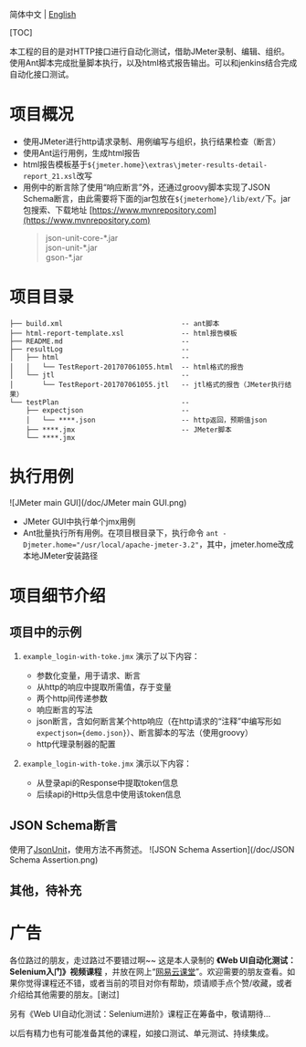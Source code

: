 简体中文 | [English](./README.md)

[TOC]

本工程的目的是对HTTP接口进行自动化测试，借助JMeter录制、编辑、组织。使用Ant脚本完成批量脚本执行，以及html格式报告输出。可以和jenkins结合完成自动化接口测试。


# 项目概况
+ 使用JMeter进行http请求录制、用例编写与组织，执行结果检查（断言）
+ 使用Ant运行用例，生成html报告
+ html报告模板基于`${jmeter.home}\extras\jmeter-results-detail-report_21.xsl`改写
+ 用例中的断言除了使用“响应断言”外，还通过groovy脚本实现了JSON Schema断言，由此需要将下面的jar包放在`${jmeterhome}/lib/ext/`下。jar包搜索、下载地址 [https://www.mvnrepository.com](https://www.mvnrepository.com)
    > json-unit-core-\*.jar  
    > json-unit-\*.jar  
    > gson-\*.jar


# 项目目录
```
├── build.xml                             -- ant脚本
├── html-report-template.xsl              -- html报告模板
├── README.md                             -- 
├── resultLog                             -- 
│   ├── html                              -- 
│   │   └── TestReport-201707061055.html  -- html格式的报告
│   └── jtl                               -- 
│       └── TestReport-201707061055.jtl   -- jtl格式的报告（JMeter执行结果）
└── testPlan                              -- 
    ├── expectjson                        -- 
    │   └── ****.json                     -- http返回，预期值json
    ├── ****.jmx                          -- JMeter脚本
    └── ****.jmx
```

# 执行用例

![JMeter main GUI](/doc/JMeter main GUI.png)

+ JMeter GUI中执行单个jmx用例
+ Ant批量执行所有用例。在项目根目录下，执行命令 `ant -Djmeter.home="/usr/local/apache-jmeter-3.2"`，其中，jmeter.home改成本地JMeter安装路径


# 项目细节介绍

## 项目中的示例
1. `example_login-with-toke.jmx` 演示了以下内容：
    + 参数化变量，用于请求、断言
    + 从http的响应中提取所需值，存于变量
    + 两个http间传递参数
    + 响应断言的写法
    + json断言，含如何断言某个http响应（在http请求的“注释”中编写形如`expectjson={demo.json}`）、断言脚本的写法（使用groovy）
    + http代理录制器的配置

2. `example_login-with-toke.jmx` 演示以下内容：
    + 从登录api的Response中提取token信息
    + 后续api的Http头信息中使用该token信息


## JSON Schema断言

使用了[JsonUnit](https://github.com/lukas-krecan/JsonUnit)，使用方法不再赘述。
![JSON Schema Assertion](/doc/JSON Schema Assertion.png)

## 其他，待补充

# 广告

各位路过的朋友，走过路过不要错过啊~~ 这是本人录制的 **《Web UI自动化测试：Selenium入门》视频课程** ，并放在网上“[网易云课堂](http://study.163.com/course/introduction/1004926010.htm)”。欢迎需要的朋友查看。如果你觉得课程还不错，或者当前的项目对你有帮助，烦请顺手点个赞/收藏，或者介绍给其他需要的朋友。[谢过]

另有《Web UI自动化测试：Selenium进阶》课程正在筹备中，敬请期待...

以后有精力也有可能准备其他的课程，如接口测试、单元测试、持续集成。
